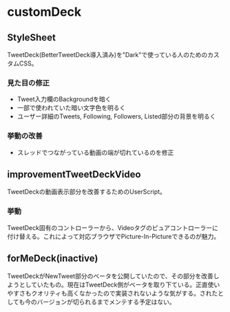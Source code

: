 # customDeck
## StyleSheet
TweetDeck(BetterTweetDeck導入済み)を"Dark"で使っている人のためのカスタムCSS。

### 見た目の修正
- Tweet入力欄のBackgroundを暗く
- 一部で使われていた暗い文字色を明るく
- ユーザー詳細のTweets, Following, Followers, Listed部分の背景を明るく

### 挙動の改善
- スレッドでつながっている動画の端が切れているのを修正

## improvementTweetDeckVideo
TweetDeckの動画表示部分を改善するためのUserScript。

### 挙動
TweetDeck固有のコントローラーから、Videoタグのピュアコントローラーに付け替える。これによって対応ブラウザでPicture-In-Pictureできるのが魅力。

## forMeDeck(inactive)
TweetDeckがNewTweet部分のベータを公開していたので、その部分を改善しようとしていたもの。現在はTweetDeck側がベータを取り下ている。正直使いやすさもクオリティも高くなかったので実装されないような気がする。されたとしても今のバージョンが切られるまでメンテする予定はない。
